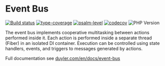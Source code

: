 # Event Bus

[![Build status](https://github.com/duyler/event-bus/workflows/build/badge.svg)](https://github.com/duyler/event-bus/actions?query=workflow%3Aci)
[![type-coverage](https://shepherd.dev/github/duyler/event-bus/coverage.svg)](https://shepherd.dev/github/duyler/event-bus)
[![psalm-level](https://shepherd.dev/github/duyler/event-bus/level.svg)](https://shepherd.dev/github/duyler/event-bus)
[![codecov](https://codecov.io/gh/duyler/event-bus/graph/badge.svg?token=Z60T9EMXD6)](https://codecov.io/gh/duyler/event-bus)
![PHP Version](https://img.shields.io/packagist/dependency-v/duyler/event-bus/php?version=dev-main)

The event bus implements cooperative multitasking between actions performed inside it. Each action is performed inside a separate thread (Fiber) in an isolated DI container. Execution can be controlled using state handlers, events, and triggers to messages generated by actions.

Full documentation see [duyler.com/en/docs/event-bus](https://duyler.com/en/docs/event-bus)
